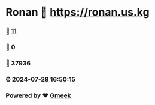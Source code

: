 # Ronan :link: https://ronan.us.kg 
### :page_facing_up: [11](https://ronan.us.kg/tag.html) 
### :speech_balloon: 0 
### :hibiscus: 37936 
### :alarm_clock: 2024-07-28 16:50:15 
### Powered by :heart: [Gmeek](https://github.com/Meekdai/Gmeek)
